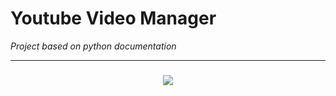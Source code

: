 # Youtube Video Manager
<i>Project based on python documentation</i> 

<hr>


###

<div align="center">
  <img src="https://profile-counter.glitch.me/Salik-Seraj/count.svg?"  />
</div>

